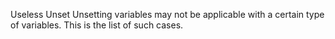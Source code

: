 Useless Unset
Unsetting variables may not be applicable with a certain type of variables. This is the list of such cases.

<?php

function foo($a) {
    // unsetting arguments is useless
    unset($a);
    
    global $b;
    // unsetting global variable has no effect 
    unset($b);

    static $c;
    // unsetting static variable has no effect 
    unset($c);
    
    foreach($d as $e){
        // unsetting a blind variable is useless
        (unset) $e;
    }
}

?>

